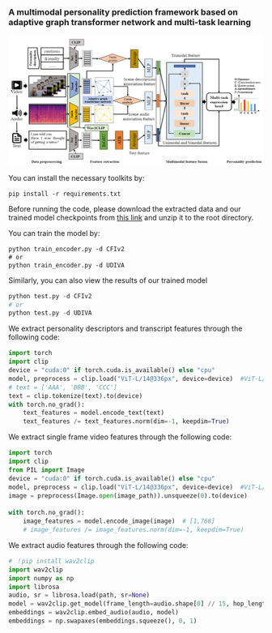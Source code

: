 ### A multimodal personality prediction framework based on adaptive graph transformer network and multi-task learning

![](./img/tmp4C59.png)

You can install the necessary toolkits by:

```shell
pip install -r requirements.txt
```



Before running the code, please download the extracted data and our trained model checkpoints from [this link](https://drive.google.com/drive/folders/1uHweaOKppG9-2LyOIxppfC-M9hQCw49Y?usp=sharing) and unzip it to the root directory.



You can train the model by:

```shell
python train_encoder.py -d CFIv2
# or
python train_encoder.py -d UDIVA
```

Similarly, you can also view the results of our trained model

```python
python test.py -d CFIv2
# or
python test.py -d UDIVA
```


We extract personality descriptors and transcript features through the following code:

```python
import torch
import clip
device = "cuda:0" if torch.cuda.is_available() else "cpu"
model, preprocess = clip.load("ViT-L/14@336px", device=device)  #ViT-L/14@336px,ViT-B/32
# text = ['AAA', 'BBB', 'CCC']
text = clip.tokenize(text).to(device)
with torch.no_grad():
    text_features = model.encode_text(text)
    text_features /= text_features.norm(dim=-1, keepdim=True)
```

We extract single frame video features through the following code:

```python
import torch
import clip
from PIL import Image
device = "cuda:0" if torch.cuda.is_available() else "cpu"
model, preprocess = clip.load("ViT-L/14@336px", device=device)  #ViT-L/14@336px,ViT-B/32
image = preprocess(Image.open(image_path)).unsqueeze(0).to(device)

with torch.no_grad():
    image_features = model.encode_image(image)  # [1,768]
    # image_features /= image_features.norm(dim=-1, keepdim=True)
```

We extract audio features through the following code:

```python
# ！pip install wav2clip
import wav2clip
import numpy as np
import librosa
audio, sr = librosa.load(path, sr=None)
model = wav2clip.get_model(frame_length=audio.shape[0] // 15, hop_length=audio.shape[0] // 15)
embeddings = wav2clip.embed_audio(audio, model)
embeddings = np.swapaxes(embeddings.squeeze(), 0, 1)
```

